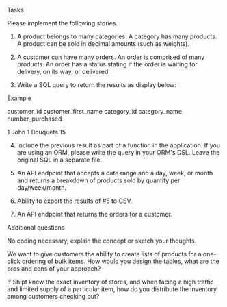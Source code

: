 Tasks

Please implement the following stories.

1. A product belongs to many categories. A category has many products. A product can be sold in decimal amounts (such as weights).

2. A customer can have many orders. An order is comprised of many products. An order has a status stating if the order is waiting for delivery, on its way, or delivered.

3. Write a SQL query to return the results as display below:

Example

customer_id customer_first_name category_id category_name number_purchased

1 John 1 Bouquets 15

4. Include the previous result as part of a function in the application. If you are using an ORM, please write the query in your ORM's DSL. Leave the original SQL in a separate file.

5. An API endpoint that accepts a date range and a day, week, or month and returns a breakdown of products sold by quantity per day/week/month.

6. Ability to export the results of #5 to CSV.

7. An API endpoint that returns the orders for a customer.

Additional questions

No coding necessary, explain the concept or sketch your thoughts.

We want to give customers the ability to create lists of products for a one-click ordering of bulk items. How would you design the tables, what are the pros and cons of your approach?

If Shipt knew the exact inventory of stores, and when facing a high traffic and limited supply of a particular item, how do you distribute the inventory among customers checking out?
